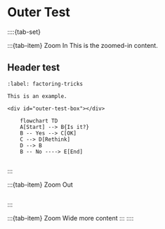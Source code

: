 # Outer Test

::::{tab-set}

:::{tab-item} Zoom In
This is the zoomed-in content.

<h2>Header test</h2>

```{prf:example}
:label: factoring-tricks

This is an example.

<div id="outer-test-box"></div>
```

<div id="outer-test-box-2"></div>

```{mermaid}
    flowchart TD
    A[Start] --> B{Is it?}
    B -- Yes --> C[OK]
    C --> D[Rethink]
    D --> B
    B -- No ----> E[End]
```
```{include} inner-test-1.md
```
:::

:::{tab-item} Zoom Out
```{include} inner-test-2.md
```
:::

:::{tab-item} Zoom Wide
more content
:::
::::

<script src="../../../../../_static/outer-test.js"></script>